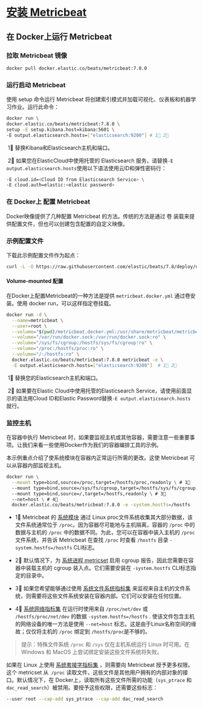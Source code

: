 # [安装 Metricbeat](https://www.elastic.co/guide/en/beats/metricbeat/7.8/metricbeat-installation.html)

## 在 Docker上运行 Metricbeat

### 拉取 Metricbeat 镜像

```bash
docker pull docker.elastic.co/beats/metricbeat:7.8.0
```

### 运行启动 Metricbeat

使用 setup 命令运行 Metricbeat 将创建索引模式并加载可视化、仪表板和机器学习作业。运行此命令：

```bash
docker run \
docker.elastic.co/beats/metricbeat:7.8.0 \
setup -E setup.kibana.host=kibana:5601 \
-E output.elasticsearch.hosts=["elasticsearch:9200"] # 1⃣️ 2⃣️ 
```

​		1⃣️ 替换Kibana和Elasticsearch主机和端口。

​		2⃣️ 如果您在ElasticCloud中使用托管的 Elasticsearch 服务，请替换`-E output.elasticsearch.hosts`使用以下语法使用云ID和弹性密码行：

```bash
-E cloud.id=<Cloud ID from Elasticsearch Service> \
-E cloud.auth=elastic:<elastic password>
```

### 在 Docker上 配置 Metricbeat

Docker映像提供了几种配置 Metricbeat 的方法。传统的方法是通过 卷 装载来提供配置文件，但也可以创建包含配置的自定义映像。

### 示例配置文件

下载此示例配置文件作为起点：

```bash
curl -L -O https://raw.githubusercontent.com/elastic/beats/7.8/deploy/docker/metricbeat.docker.yml
```

#### Volume-mounted 配置

在Docker上配置Metricbeat的一种方法是提供 `metricbeat.docker.yml` 通过卷安装。使用 docker run，可以这样指定卷挂载。

```bash
docker run -d \
  --name=metricbeat \
  --user=root \
  --volume="$(pwd)/metricbeat.docker.yml:/usr/share/metricbeat/metricbeat.yml:ro" \
  --volume="/var/run/docker.sock:/var/run/docker.sock:ro" \
  --volume="/sys/fs/cgroup:/hostfs/sys/fs/cgroup:ro" \
  --volume="/proc:/hostfs/proc:ro" \
  --volume="/:/hostfs:ro" \
  docker.elastic.co/beats/metricbeat:7.8.0 metricbeat -e \
  -E output.elasticsearch.hosts=["elasticsearch:9200"]  # 1⃣️ 2⃣️
```

​		1⃣️ 替换您的Elasticsearch主机和端口。

​		2⃣️ 如果要在Elastic Cloud中使用托管的Elasticsearch Service，请使用前面显示的语法用Cloud ID和Elastic Password替换`-E output.elasticsearch.hosts` 就行。

### 监控主机

在容器中执行 Metricbeat 时，如果要监视主机或其他容器，需要注意一些重要事项。让我们来看一些使用Docker作为我们的容器编排工具的示例。

本示例重点介绍了使系统模块在容器内正常运行所需的更改。这使 Metricbeat 可以从容器内部监视主机。

```bash
docker run \
  --mount type=bind,source=/proc,target=/hostfs/proc,readonly \ # 1⃣️
  --mount type=bind,source=/sys/fs/cgroup,target=/hostfs/sys/fs/cgroup,readonly \ # 2⃣️
  --mount type=bind,source=/,target=/hostfs,readonly \ # 3⃣️
  --net=host \ # 4⃣️
  docker.elastic.co/beats/metricbeat:7.8.0 -e -system.hostfs=/hostfs
```

* 1⃣️ Metricbeat 的 [系统模块](https://www.elastic.co/guide/en/beats/metricbeat/7.8/metricbeat-module-system.html) 通过 Linux proc文件系统收集其大部分数据，该文件系统通常位于 `/proc`。因为容器尽可能地与主机隔离，容器的 `/proc` 中的数据与主机的 `/proc` 中的数据不同。为此，您可以在容器中装入主机的 `/proc` 文件系统，并告诉 Metricbeat 在查找 `/proc` 时查看 `/hostfs` 目录 `-system.hostfs=/hostfs` CLI标志。

* 2⃣️ 默认情况下，为 [系统进程 metricset](https://www.elastic.co/guide/en/beats/metricbeat/7.8/metricbeat-metricset-system-process.html) 启用 cgroup 报告，因此您需要在容器中装载主机的 cgroup 装入点。它们需要安装在 `-system.hostfs` CLI标志指定的目录中。
* 3⃣️ 如果您希望能够通过使用 [系统文件系统指标集](https://www.elastic.co/guide/en/beats/metricbeat/7.8/metricbeat-metricset-system-filesystem.html) 来监视来自主机的文件系统，则需要将这些文件系统安装在容器内部。它们可以安装在任何位置。
* 4⃣️ [系统网络指标集](https://www.elastic.co/guide/en/beats/metricbeat/7.8/metricbeat-metricset-system-network.html) 在运行时使用来自 `/proc/net/dev` 或 `/hostfs/proc/net/dev` 的数据 `-system.hostfs=/hostfs` . 使该文件包含主机的网络设备的唯一方法是使用 `--net=host` 标志。这是由于Linux名称空间的缘故；仅仅将主机的 `/proc` 绑定到 `/hostfs/proc`是不够的。

> 提示：特殊文件系统 `/proc` 和 `/sys` 仅在主机系统运行 Linux 时可用。在 Windows 和 MacOS 上尝试绑定安装这些文件系统将失败。

如果在 Linux 上使用 [系统套接字指标集](https://www.elastic.co/guide/en/beats/metricbeat/7.8/metricbeat-metricset-system-socket.html) ，则需要向 Metricbeat 授予更多权限。这个 metricset 从` /proc` 读取文件，这些文件是其他用户拥有的内部对象的接口。默认情况下，在 Docker上，读取所有这些文件所需的功能（`sys_ptrace` 和`dac_read_search`）被禁用。要授予这些权限，还需要这些标志：

```bash
--user root --cap-add sys_ptrace --cap-add dac_read_search
```

